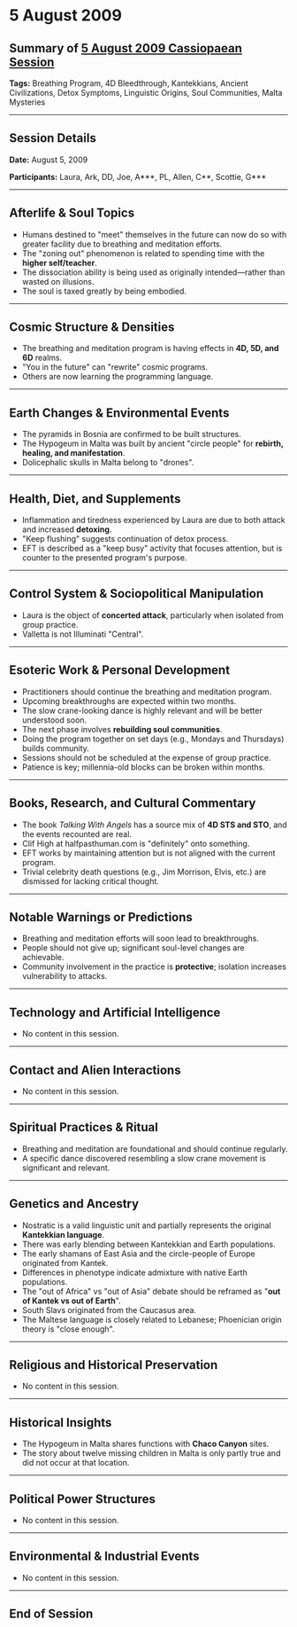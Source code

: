 # 5 August 2009

## Summary of [5 August 2009 Cassiopaean Session](https://cassiopaea.org/forum/threads/session-5-aug-2009.13206/)

**Tags:** Breathing Program, 4D Bleedthrough, Kantekkians, Ancient Civilizations, Detox Symptoms, Linguistic Origins, Soul Communities, Malta Mysteries

---

## Session Details

**Date:** August 5, 2009

**Participants:** Laura, Ark, DD, Joe, A***, PL, Allen, C**, Scottie, G***

---

## Afterlife & Soul Topics

- Humans destined to "meet" themselves in the future can now do so with greater facility due to breathing and meditation efforts.
- The "zoning out" phenomenon is related to spending time with the **higher self/teacher**.
- The dissociation ability is being used as originally intended—rather than wasted on illusions.
- The soul is taxed greatly by being embodied.

---

## Cosmic Structure & Densities

- The breathing and meditation program is having effects in **4D, 5D, and 6D** realms.
- "You in the future" can "rewrite" cosmic programs.
- Others are now learning the programming language.

---

## Earth Changes & Environmental Events

- The pyramids in Bosnia are confirmed to be built structures.
- The Hypogeum in Malta was built by ancient "circle people" for **rebirth, healing, and manifestation**.
- Dolicephalic skulls in Malta belong to "drones".

---

## Health, Diet, and Supplements

- Inflammation and tiredness experienced by Laura are due to both attack and increased **detoxing**.
- "Keep flushing" suggests continuation of detox process.
- EFT is described as a "keep busy" activity that focuses attention, but is counter to the presented program's purpose.

---

## Control System & Sociopolitical Manipulation

- Laura is the object of **concerted attack**, particularly when isolated from group practice.
- Valletta is not Illuminati "Central".

---

## Esoteric Work & Personal Development

- Practitioners should continue the breathing and meditation program.
- Upcoming breakthroughs are expected within two months.
- The slow crane-looking dance is highly relevant and will be better understood soon.
- The next phase involves **rebuilding soul communities**.
- Doing the program together on set days (e.g., Mondays and Thursdays) builds community.
- Sessions should not be scheduled at the expense of group practice.
- Patience is key; millennia-old blocks can be broken within months.

---

## Books, Research, and Cultural Commentary

- The book *Talking With Angels* has a source mix of **4D STS and STO**, and the events recounted are real.
- Clif High at halfpasthuman.com is "definitely" onto something.
- EFT works by maintaining attention but is not aligned with the current program.
- Trivial celebrity death questions (e.g., Jim Morrison, Elvis, etc.) are dismissed for lacking critical thought.

---

## Notable Warnings or Predictions

- Breathing and meditation efforts will soon lead to breakthroughs.
- People should not give up; significant soul-level changes are achievable.
- Community involvement in the practice is **protective**; isolation increases vulnerability to attacks.

---

## Technology and Artificial Intelligence

- No content in this session.

---

## Contact and Alien Interactions

- No content in this session.

---

## Spiritual Practices & Ritual

- Breathing and meditation are foundational and should continue regularly.
- A specific dance discovered resembling a slow crane movement is significant and relevant.

---

## Genetics and Ancestry

- Nostratic is a valid linguistic unit and partially represents the original **Kantekkian language**.
- There was early blending between Kantekkian and Earth populations.
- The early shamans of East Asia and the circle-people of Europe originated from Kantek.
- Differences in phenotype indicate admixture with native Earth populations.
- The "out of Africa" vs "out of Asia" debate should be reframed as "**out of Kantek vs out of Earth**".
- South Slavs originated from the Caucasus area.
- The Maltese language is closely related to Lebanese; Phoenician origin theory is "close enough".

---

## Religious and Historical Preservation

- No content in this session.

---

## Historical Insights

- The Hypogeum in Malta shares functions with **Chaco Canyon** sites.
- The story about twelve missing children in Malta is only partly true and did not occur at that location.

---

## Political Power Structures

- No content in this session.

---

## Environmental & Industrial Events

- No content in this session.

---

## End of Session
